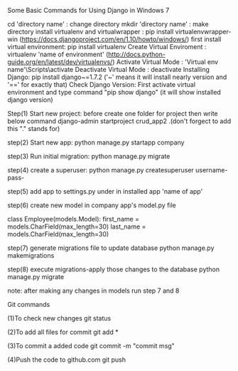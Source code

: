 Some Basic Commands for Using Django in Windows 7

cd 'directory name' : change directory
mkdir 'directory name' : make directory
install virtualenv and virtualwrapper : pip install virtualenvwrapper-win (https://docs.djangoproject.com/en/1.10/howto/windows/)
first install virtual environment: pip install virtualenv
Create Virtual Enviroment : virtualenv 'name of environment' (http://docs.python-guide.org/en/latest/dev/virtualenvs/)
Activate Virtual Mode : 'Virtual env name'\Scripts\activate
Deactivate Virtual Mode : deactivate
Installing Django: pip install django~=1.7.2 ('~' means it will install nearly version and '==' for exactly that)
Check Django Version:  First activate virtual environment and type command "pip show django" (it will show installed django version)

Step(1)
Start new project: before create one folder for project then write below command
django-admin startproject crud_app2 .(don't forgect to add this "." stands for)

step(2)
Start new app:
python manage.py startapp company

step(3)
Run initial migration:
python manage.py migrate

step(4)
create a superuser:
python manage.py createsuperuser
username-
pass-

step(5)
add app to settings.py under in installed app
'name of app'

step(6)
create new model in company app's model.py file

class Employee(models.Model):
	first_name = models.CharField(max_length=30)
	last_name = models.CharField(max_length=30) 

step(7)
generate migrations file to update database
python manage.py makemigrations

step(8)
execute migrations-apply those changes to the database
python manage.py migrate

note: after making any changes in models run step 7 and 8


Git commands

(1)To check new changes
git status

(2)To add all files for commit
git add *

(3)To commit a added code 
git commit -m "commit msg"

(4)Push the code to github.com
git push
